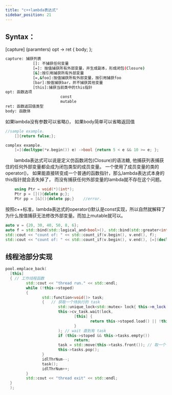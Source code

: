 ```yaml
---
title: "c++lambda表达式"
sidebar_position: 21
---
```


## Syntax：

[capture] (paramters) opt -> ret { body; };

```bash
capture: 捕获列表
            []: 不捕获任何变量
            [=]: 按值捕获所有外部变量，并生成副本，形成闭包(Closure)
            [&]:按引用捕获所有外部变量
            [=,&foo]:按值捕获所有外部变量，按引用捕获foo
            [bar]:按值捕获bar，并不捕获其他变量
            [this]:捕获当前类中的this指针
opt: 函数选项
                        const    
                        mutable
ret: 函数返回值类型
body: 函数体
```

如果lambda没有参数可以省略()， 如果body简单可以省略返回值

```c++
//sample example.
    []{return false;};

complex example.
    [=](decltype(*v.begin()) e) ->bool {return 5 < e && 10 >= e; };
```

&emsp;&emsp;lambda表达式可以说是定义仿函数闭包(Closure)的语法糖, 他捕获列表捕获住的任何外部变量都会成为闭包类型的成员变量。
一个使用了成员变量的类的operator()， 如果能直接转变成一个普通的函数指针，那么lambda表达式本身的this指针就会丢失掉了， 而没有捕获任何外部变量的lambda就不存在这个问题。

```c++
    using Ptr = void(*)(int*);
    Ptr p = [](){delete p;};
    Ptr pp = [&](){delete pp;}    //error.
```

按照c++标准，lambda表达式的operator()默认是const实现，所以自然就解释了为什么按值捕获无法修改外部变量。而加上mutable就可以。

```c++
auto v = {20, 30, 40, 50, 8, 6};
auto f = std::bind(std::logical_and<bool>(), std::bind(std::greater<int>(), std::placeholders::_1, 5), std::bind(std::less_equal<int>(), std::placeholders::_1 ,10));
std::cout << "count of: " << std::count_if(v.begin(), v.end(), f);
std::cout << "count of: " << std::count_if(v.begin(), v.end(), [=](decltype(*v.begin()) e) ->bool {return 5 < e && 10 >= e; });
```



## 线程池部分实现

```c++
pool.emplace_back(
  [this]
  { // 工作线程函数
         std::cout << "thread run." << std::endl;
         while (!this->stoped)
         {
                std::function<void()> task;
                {   // 获取一个待执行的 task
                       std::unique_lock<std::mutex> lock{ this->m_lock };// unique_lock 相比 lock_guard 的好处是：可以随时 unlock() 和 lock()
                       this->cv_task.wait(lock,
                              [this] {
                                     return this->stoped.load() || !this->tasks.empty();
                              }
                       ); // wait 直到有 task
                       if (this->stoped && this->tasks.empty())
                              return;
                       task = std::move(this->tasks.front()); // 取一个 task
                       this->tasks.pop();
                }
                idlThrNum--;
                task();
                idlThrNum++;
         }
         std::cout << "thread exit" << std::endl;
  }
  );
```